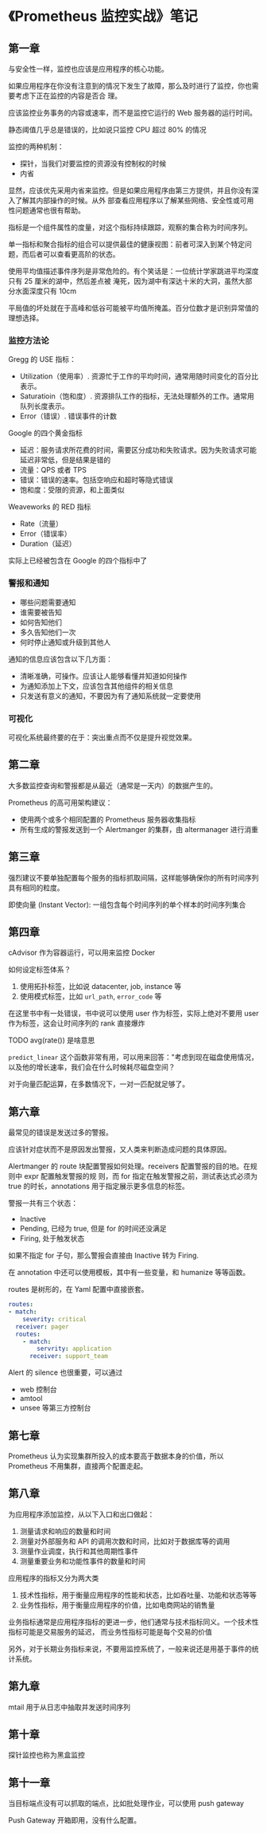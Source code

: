 # 《Prometheus 监控实战》笔记

## 第一章

与安全性一样，监控也应该是应用程序的核心功能。

如果应用程序在你没有注意到的情况下发生了故障，那么及时进行了监控，你也需要考虑下正在监控的内容是否合
理。

应该监控业务事务的内容或速率，而不是监控它运行的 Web 服务器的运行时间。

静态阈值几乎总是错误的，比如说只监控 CPU 超过 80% 的情况

监控的两种机制：

- 探针，当我们对要监控的资源没有控制权的时候
- 内省

显然，应该优先采用内省来监控。但是如果应用程序由第三方提供，并且你没有深入了解其内部操作的时候。从外
部查看应用程序以了解某些网络、安全性或可用性问题通常也很有帮助。

指标是一个组件属性的度量，对这个指标持续跟踪，观察的集合称为时间序列。

单一指标和聚合指标的组合可以提供最佳的健康视图：前者可深入到某个特定问题，而后者可以查看更高阶的状态。

使用平均值描述事件序列是非常危险的。有个笑话是：一位统计学家跳进平均深度只有 25 厘米的湖中，然后差点被
淹死，因为湖中有深达十米的大洞，虽然大部分水面深度只有 10cm

平局值的坏处就在于高峰和低谷可能被平均值所掩盖。百分位数才是识别异常值的理想选择。

### 监控方法论

Gregg 的 USE 指标：

- Utilization（使用率）. 资源忙于工作的平均时间，通常用随时间变化的百分比表示。
- Saturatioin（饱和度）. 资源排队工作的指标，无法处理额外的工作。通常用队列长度表示。
- Error（错误）. 错误事件的计数

Google 的四个黄金指标

- 延迟：服务请求所花费的时间，需要区分成功和失败请求。因为失败请求可能延迟非常低，但是结果是错的
- 流量：QPS 或者 TPS
- 错误：错误的速率。包括空响应和超时等隐式错误
- 饱和度：受限的资源，和上面类似

Weaveworks 的 RED 指标

- Rate（流量）
- Error（错误率）
- Duration（延迟）

实际上已经被包含在 Google 的四个指标中了

### 警报和通知

- 哪些问题需要通知
- 谁需要被告知
- 如何告知他们
- 多久告知他们一次
- 何时停止通知或升级到其他人

通知的信息应该包含以下几方面：

- 清晰准确，可操作。应该让人能够看懂并知道如何操作
- 为通知添加上下文，应该包含其他组件的相关信息
- 只发送有意义的通知，不要因为有了通知系统就一定要使用

### 可视化

可视化系统最终要的在于：突出重点而不仅是提升视觉效果。


## 第二章

大多数监控查询和警报都是从最近（通常是一天内）的数据产生的。

Prometheus 的高可用架构建议：

- 使用两个或多个相同配置的 Prometheus 服务器收集指标
- 所有生成的警报发送到一个 Alertmanger 的集群，由 altermanager 进行消重

## 第三章

强烈建议不要单独配置每个服务的指标抓取间隔，这样能够确保你的所有时间序列具有相同的粒度。

即使向量 (Instant Vector): 一组包含每个时间序列的单个样本的时间序列集合

## 第四章

cAdvisor 作为容器运行，可以用来监控 Docker

如何设定标签体系？

1. 使用拓扑标签，比如说 datacenter, job, instance 等
2. 使用模式标签，比如 `url_path`, `error_code` 等

在这里书中有一处错误，书中说可以使用 user 作为标签，实际上绝对不要用 user 作为标签，这会让时间序列的 rank 直接爆炸

TODO avg(rate()) 是啥意思

`predict_linear` 这个函数非常有用，可以用来回答："考虑到现在磁盘使用情况，以及他的增长速率，我们会在什么时候耗尽磁盘空间？

对于向量匹配运算，在多数情况下，一对一匹配就足够了。

## 第六章

最常见的错误是发送过多的警报。

应该针对症状而不是原因发出警报，又人类来判断造成问题的具体原因。

Alertmanger 的 route 块配置警报如何处理。receivers 配置警报的目的地。在规则中 expr 配置触发警报的规
则，而 for 指定在触发警报之前，测试表达式必须为 true 的时长，annotations 用于指定展示更多信息的标签。

警报一共有三个状态：

- Inactive
- Pending, 已经为 true, 但是 for 的时间还没满足
- Firing, 处于触发状态

如果不指定 for 子句，那么警报会直接由 Inactive 转为 Firing.

在 annotation 中还可以使用模板，其中有一些变量，和 humanize 等等函数。

routes 是树形的，在 Yaml 配置中直接嵌套。

```yaml
routes:
- match:
    severity: critical
  receiver: pager
  routes:
    - match:
        servrity: application
      receiver: support_team
```

Alert 的 silence 也很重要，可以通过

- web 控制台
- amtool
- unsee 等第三方控制台

## 第七章

Prometheus 认为实现集群所投入的成本要高于数据本身的价值，所以 Prometheus 不用集群，直接两个配置走起。

## 第八章

为应用程序添加监控，从以下入口和出口做起：

1. 测量请求和响应的数量和时间
2. 测量对外部服务和 API 的调用次数和时间，比如对于数据库等的调用
3. 测量作业调度，执行和其他周期性事件
4. 测量重要业务和功能性事件的数量和时间

应用程序的指标又分为两大类

1. 技术性指标，用于衡量应用程序的性能和状态，比如吞吐量、功能和状态等等
2. 业务性指标，用于衡量应用程序的价值，比如电商网站的销售量

业务指标通常是应用程序指标的更进一步，他们通常与技术指标同义。一个技术性指标可能是交易服务的延迟，
而业务性指标可能是每个交易的价值

另外，对于长期业务指标来说，不要用监控系统了，一般来说还是用基于事件的统计系统。

## 第九章

mtail 用于从日志中抽取并发送时间序列

## 第十章

探针监控也称为黑盒监控

## 第十一章

当目标端点没有可以抓取的端点，比如批处理作业，可以使用 push gateway

Push Gateway 开箱即用，没有什么配置。
